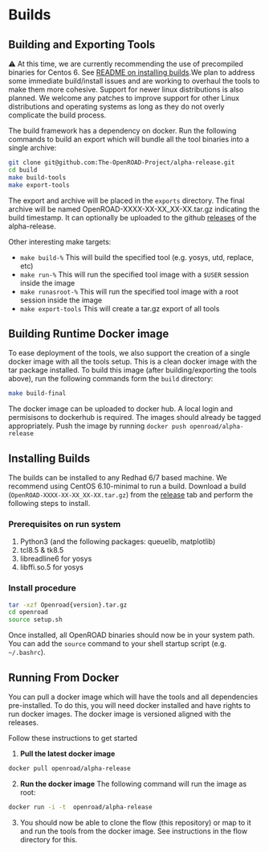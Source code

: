 
# Builds

## Building and Exporting Tools
:warning: At this time, we are currently recommending the use of precompiled binaries for Centos 6.  See [README on installing builds](#installing-builds).We plan to address some immediate build/install issues and are working to overhaul the tools to make them more cohesive. Support for newer linux distributions is also planned. We welcome any patches to improve support for other Linux distributions and operating systems as long as they do not overly complicate the build process.

The build framework has a dependency on docker.  Run the following commands to build an export which will bundle all the tool binaries into a single archive:
```bash
git clone git@github.com:The-OpenROAD-Project/alpha-release.git
cd build
make build-tools
make export-tools
```
The export and archive will be placed in the `exports` directory. The final archive will be named OpenROAD-XXXX-XX-XX_XX-XX.tar.gz indicating the build timestamp.
It can optionally be uploaded to the github [releases](https://github.com/The-OpenROAD-Project/alpha-release/releases) of the alpha-release.

Other interesting make targets:

- `make build-%` This will build the specified tool (e.g. yosys, utd, replace, etc)
- `make run-%` This will run the specified tool image with a `$USER` session inside the image
- `make runasroot-%` This will run the specified tool image with a root session inside the image
- `make export-tools` This will create a tar.gz export of all tools

## Building Runtime Docker image
To ease deployment of the tools, we also support the creation of a single docker image with all the tools setup. This is a clean docker image with the tar package installed. To build this image (after building/exporting the tools above), run the following commands form the `build` directory:
```bash
make build-final
```
The docker image can be uploaded to docker hub. A local login and permisisons to dockerhub is required. The images should already be tagged appropriately. Push the image by running `docker push openroad/alpha-release`


## Installing Builds
The builds can be installed to any Redhad 6/7 based machine. We recommend using CentOS 6.10-minimal to run a build.
Download a build (`OpenROAD-XXXX-XX-XX_XX-XX.tar.gz`) from the [release](https://github.com/The-OpenROAD-Project/alpha-release/releases) tab and perform the following steps to install.

### Prerequisites on run system
1. Python3 (and the following packages: queuelib, matplotlib)
1. tcl8.5 & tk8.5
1. libreadline6 for yosys
1. libffi.so.5 for yosys

### Install procedure
```bash
tar -xzf Openroad{version}.tar.gz
cd openroad
source setup.sh
```
Once installed, all OpenROAD binaries should now be in your system path. You can add the `source` command to your shell startup script (e.g. `~/.bashrc`).

## Running From Docker
You can pull a docker image which will have the tools and all dependencies pre-installed. To do this, you will need docker installed and have rights to run docker images. The docker image is versioned aligned with the releases.

Follow these instructions to get started
1. **Pull the latest docker image**
```bash
docker pull openroad/alpha-release
```
2. **Run the docker image** The following command will run the image as root:
```bash
docker run -i -t  openroad/alpha-release
```
3. You should now be able to clone the flow (this repository) or map to it and run the tools from the docker image. See instructions in the flow directory for this.
